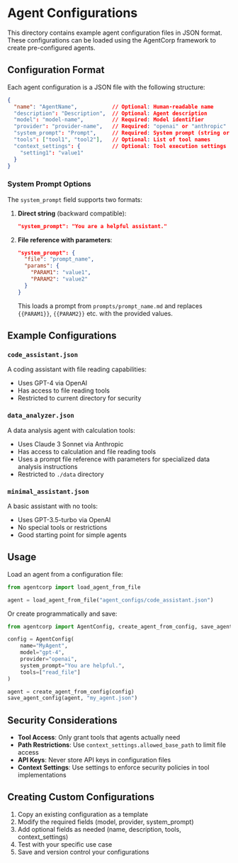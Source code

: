 # Agent Configurations

This directory contains example agent configuration files in JSON format. These configurations can be loaded using the AgentCorp framework to create pre-configured agents.

## Configuration Format

Each agent configuration is a JSON file with the following structure:

```json
{
  "name": "AgentName",           // Optional: Human-readable name
  "description": "Description",  // Optional: Agent description
  "model": "model-name",         // Required: Model identifier
  "provider": "provider-name",   // Required: "openai" or "anthropic"
  "system_prompt": "Prompt",     // Required: System prompt (string or object)
  "tools": ["tool1", "tool2"],   // Optional: List of tool names
  "context_settings": {          // Optional: Tool execution settings
    "setting1": "value1"
  }
}
```

### System Prompt Options

The `system_prompt` field supports two formats:

1. **Direct string** (backward compatible):
   ```json
   "system_prompt": "You are a helpful assistant."
   ```

2. **File reference with parameters**:
   ```json
   "system_prompt": {
     "file": "prompt_name",
     "params": {
       "PARAM1": "value1",
       "PARAM2": "value2"
     }
   }
   ```

   This loads a prompt from `prompts/prompt_name.md` and replaces `{{PARAM1}}`, `{{PARAM2}}` etc. with the provided values.

## Example Configurations

### `code_assistant.json`
A coding assistant with file reading capabilities:
- Uses GPT-4 via OpenAI
- Has access to file reading tools
- Restricted to current directory for security

### `data_analyzer.json`
A data analysis agent with calculation tools:
- Uses Claude 3 Sonnet via Anthropic
- Has access to calculation and file reading tools
- Uses a prompt file reference with parameters for specialized data analysis instructions
- Restricted to `./data` directory

### `minimal_assistant.json`
A basic assistant with no tools:
- Uses GPT-3.5-turbo via OpenAI
- No special tools or restrictions
- Good starting point for simple agents

## Usage

Load an agent from a configuration file:

```python
from agentcorp import load_agent_from_file

agent = load_agent_from_file("agent_configs/code_assistant.json")
```

Or create programmatically and save:

```python
from agentcorp import AgentConfig, create_agent_from_config, save_agent_config

config = AgentConfig(
    name="MyAgent",
    model="gpt-4",
    provider="openai",
    system_prompt="You are helpful.",
    tools=["read_file"]
)

agent = create_agent_from_config(config)
save_agent_config(agent, "my_agent.json")
```

## Security Considerations

- **Tool Access**: Only grant tools that agents actually need
- **Path Restrictions**: Use `context_settings.allowed_base_path` to limit file access
- **API Keys**: Never store API keys in configuration files
- **Context Settings**: Use settings to enforce security policies in tool implementations

## Creating Custom Configurations

1. Copy an existing configuration as a template
2. Modify the required fields (model, provider, system_prompt)
3. Add optional fields as needed (name, description, tools, context_settings)
4. Test with your specific use case
5. Save and version control your configurations